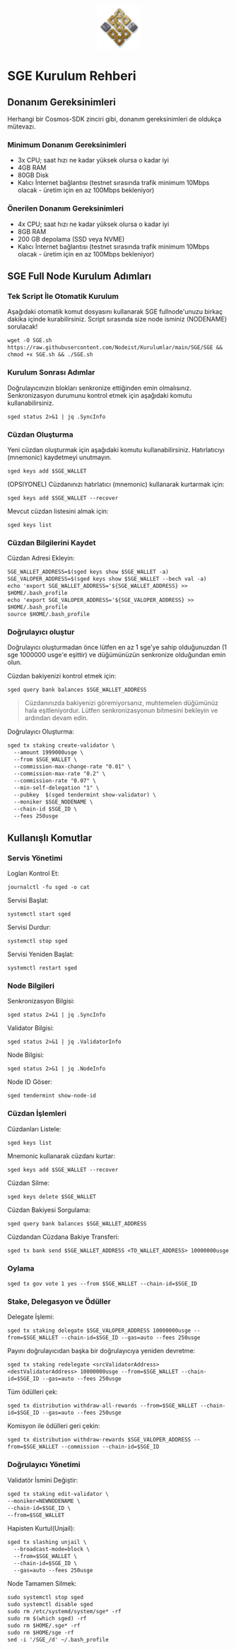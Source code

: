 <p align="center">
  <img height="100" height="auto" src="https://raw.githubusercontent.com/Nodeist/Kurulumlar/main/logos/sge.png">
</p>

# SGE Kurulum Rehberi
## Donanım Gereksinimleri
Herhangi bir Cosmos-SDK zinciri gibi, donanım gereksinimleri de oldukça mütevazı.

### Minimum Donanım Gereksinimleri
 - 3x CPU; saat hızı ne kadar yüksek olursa o kadar iyi
 - 4GB RAM
 - 80GB Disk
 - Kalıcı İnternet bağlantısı (testnet sırasında trafik minimum 10Mbps olacak - üretim için en az 100Mbps bekleniyor)

### Önerilen Donanım Gereksinimleri
 - 4x CPU; saat hızı ne kadar yüksek olursa o kadar iyi
 - 8GB RAM
 - 200 GB depolama (SSD veya NVME)
 - Kalıcı İnternet bağlantısı (testnet sırasında trafik minimum 10Mbps olacak - üretim için en az 100Mbps bekleniyor)

## SGE Full Node Kurulum Adımları
### Tek Script İle Otomatik Kurulum
Aşağıdaki otomatik komut dosyasını kullanarak SGE fullnode'unuzu birkaç dakika içinde kurabilirsiniz.
Script sırasında size node isminiz (NODENAME) sorulacak!


```
wget -O SGE.sh https://raw.githubusercontent.com/Nodeist/Kurulumlar/main/SGE/SGE && chmod +x SGE.sh && ./SGE.sh
```

### Kurulum Sonrası Adımlar

Doğrulayıcınızın blokları senkronize ettiğinden emin olmalısınız.
Senkronizasyon durumunu kontrol etmek için aşağıdaki komutu kullanabilirsiniz.
```
sged status 2>&1 | jq .SyncInfo
```

### Cüzdan Oluşturma
Yeni cüzdan oluşturmak için aşağıdaki komutu kullanabilirsiniz. Hatırlatıcıyı (mnemonic) kaydetmeyi unutmayın.
```
sged keys add $SGE_WALLET
```

(OPSIYONEL) Cüzdanınızı hatırlatıcı (mnemonic) kullanarak kurtarmak için:
```
sged keys add $SGE_WALLET --recover
```

Mevcut cüzdan listesini almak için:
```
sged keys list
```

### Cüzdan Bilgilerini Kaydet
Cüzdan Adresi Ekleyin:
```
SGE_WALLET_ADDRESS=$(sged keys show $SGE_WALLET -a)
SGE_VALOPER_ADDRESS=$(sged keys show $SGE_WALLET --bech val -a)
echo 'export SGE_WALLET_ADDRESS='${SGE_WALLET_ADDRESS} >> $HOME/.bash_profile
echo 'export SGE_VALOPER_ADDRESS='${SGE_VALOPER_ADDRESS} >> $HOME/.bash_profile
source $HOME/.bash_profile
```


### Doğrulayıcı oluştur
Doğrulayıcı oluşturmadan önce lütfen en az 1 sge'ye sahip olduğunuzdan (1 sge 1000000 usge'e eşittir) ve düğümünüzün senkronize olduğundan emin olun.

Cüzdan bakiyenizi kontrol etmek için:
```
sged query bank balances $SGE_WALLET_ADDRESS
```
> Cüzdanınızda bakiyenizi göremiyorsanız, muhtemelen düğümünüz hala eşitleniyordur. Lütfen senkronizasyonun bitmesini bekleyin ve ardından devam edin.

Doğrulayıcı Oluşturma:
```
sged tx staking create-validator \
  --amount 1999000usge \
  --from $SGE_WALLET \
  --commission-max-change-rate "0.01" \
  --commission-max-rate "0.2" \
  --commission-rate "0.07" \
  --min-self-delegation "1" \
  --pubkey  $(sged tendermint show-validator) \
  --moniker $SGE_NODENAME \
  --chain-id $SGE_ID \
  --fees 250usge
```



## Kullanışlı Komutlar
### Servis Yönetimi
Logları Kontrol Et:
```
journalctl -fu sged -o cat
```

Servisi Başlat:
```
systemctl start sged
```

Servisi Durdur:
```
systemctl stop sged
```

Servisi Yeniden Başlat:
```
systemctl restart sged
```

### Node Bilgileri
Senkronizasyon Bilgisi:
```
sged status 2>&1 | jq .SyncInfo
```

Validator Bilgisi:
```
sged status 2>&1 | jq .ValidatorInfo
```

Node Bilgisi:
```
sged status 2>&1 | jq .NodeInfo
```

Node ID Göser:
```
sged tendermint show-node-id
```

### Cüzdan İşlemleri
Cüzdanları Listele:
```
sged keys list
```

Mnemonic kullanarak cüzdanı kurtar:
```
sged keys add $SGE_WALLET --recover
```

Cüzdan Silme:
```
sged keys delete $SGE_WALLET
```

Cüzdan Bakiyesi Sorgulama:
```
sged query bank balances $SGE_WALLET_ADDRESS
```

Cüzdandan Cüzdana Bakiye Transferi:
```
sged tx bank send $SGE_WALLET_ADDRESS <TO_WALLET_ADDRESS> 10000000usge
```

### Oylama
```
sged tx gov vote 1 yes --from $SGE_WALLET --chain-id=$SGE_ID
```

### Stake, Delegasyon ve Ödüller
Delegate İşlemi:
```
sged tx staking delegate $SGE_VALOPER_ADDRESS 10000000usge --from=$SGE_WALLET --chain-id=$SGE_ID --gas=auto --fees 250usge
```

Payını doğrulayıcıdan başka bir doğrulayıcıya yeniden devretme:
```
sged tx staking redelegate <srcValidatorAddress> <destValidatorAddress> 10000000usge --from=$SGE_WALLET --chain-id=$SGE_ID --gas=auto --fees 250usge
```

Tüm ödülleri çek:
```
sged tx distribution withdraw-all-rewards --from=$SGE_WALLET --chain-id=$SGE_ID --gas=auto --fees 250usge
```

Komisyon ile ödülleri geri çekin:
```
sged tx distribution withdraw-rewards $SGE_VALOPER_ADDRESS --from=$SGE_WALLET --commission --chain-id=$SGE_ID
```

### Doğrulayıcı Yönetimi
Validatör İsmini Değiştir:
```
sged tx staking edit-validator \
--moniker=NEWNODENAME \
--chain-id=$SGE_ID \
--from=$SGE_WALLET
```

Hapisten Kurtul(Unjail):
```
sged tx slashing unjail \
  --broadcast-mode=block \
  --from=$SGE_WALLET \
  --chain-id=$SGE_ID \
  --gas=auto --fees 250usge
```


Node Tamamen Silmek:
```
sudo systemctl stop sged
sudo systemctl disable sged
sudo rm /etc/systemd/system/sge* -rf
sudo rm $(which sged) -rf
sudo rm $HOME/.sge* -rf
sudo rm $HOME/sge -rf
sed -i '/SGE_/d' ~/.bash_profile
```
